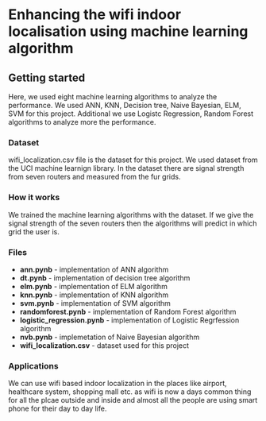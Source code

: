 # Enhancing the wifi indoor localisation using machine learning algorithm
## Getting started
Here, we used eight machine learning algorithms to analyze the performance. We used ANN, KNN, Decision tree, Naive Bayesian, ELM, SVM for this project. Additional we use Logistc Regression, Random Forest algorithms to analyze more the performance. 

### Dataset
wifi_localization.csv file is the dataset for this project.
We used dataset from the UCI machine learnign library. In the dataset there are signal strength from seven routers and measured from the fur grids. 

### How it works
We trained the machine learning algorithms with the dataset. If we give the signal strength of the seven routers then the algorithms will predict in which grid the user is.

### Files
- **ann.pynb** - implementation of ANN algorithm
- **dt.pynb** - implementation of decision tree algorithm
- **elm.pynb** - implementation of ELM algorithm
- **knn.pynb** - implementation of KNN algorithm
- **svm.pynb** - implementation of SVM algorithm
- **randomforest.pynb** - implementation of Random Forest algorithm
- **logistic_regression.pynb** - implementation of Logistic Regrfession algorithm
- **nvb.pynb** - implemetation of Naive Bayesian algorithm
- **wifi_localization.csv** - dataset used for this project

### Applications
We can use wifi based indoor localization in the places like airport, healthcare system, shopping mall etc. as wifi is now a days common thing for all the plcae outside and inside and almost all the people are using smart phone for their day to day life.


